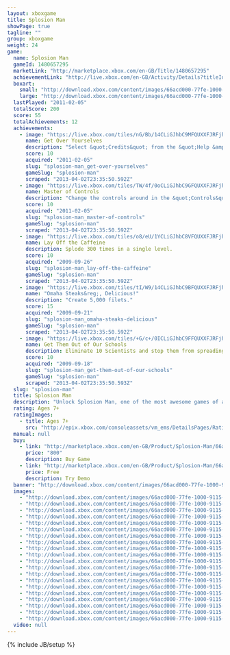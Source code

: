 ```yaml
---
layout: xboxgame
title: Splosion Man
showPage: true
tagline: ""
group: xboxgame
weight: 24
game: 
  name: Splosion Man
  gameId: 1480657295
  marketLink: "http://marketplace.xbox.com/en-GB/Title/1480657295"
  achievementLink: "http://live.xbox.com/en-GB/Activity/Details?titleId=1480657295"
  boxart: 
    small: "http://download.xbox.com/content/images/66acd000-77fe-1000-9115-d8025841098f/1033/boxartsm.jpg"
    large: "http://download.xbox.com/content/images/66acd000-77fe-1000-9115-d8025841098f/1033/boxartlg.jpg"
  lastPlayed: "2011-02-05"
  totalScore: 200
  score: 55
  totalAchievements: 12
  achievements: 
    - image: "https://live.xbox.com/tiles/nG/Bb/14CLiGJhbC9MFQUXXFJRFjhmL2FjaC8wLzgAAAAA5+fn+HRghw==.jpg"
      name: Get Over Yourselves
      description: "Select &quot;Credits&quot; from the &quot;Help &amp; Options&quot; menu and watch the whole thing."
      score: 10
      acquired: "2011-02-05"
      slug: "splosion-man_get-over-yourselves"
      gameSlug: "splosion-man"
      scraped: "2013-04-02T23:35:50.592Z"
    - image: "https://live.xbox.com/tiles/TW/4f/0oCLiGJhbC9GFQUXXFJRFjhmL2FjaC8wLzIAAAAA5+fn-TBuVg==.jpg"
      name: Master of Controls
      description: "Change the controls around in the &quot;Controls&quot; menu."
      score: 10
      acquired: "2011-02-05"
      slug: "splosion-man_master-of-controls"
      gameSlug: "splosion-man"
      scraped: "2013-04-02T23:35:50.592Z"
    - image: "https://live.xbox.com/tiles/o8/eU/1YCLiGJhbC8VFQUXXFJRFjhmL2FjaC8wL2EAAAAA5+fn+rvHuA==.jpg"
      name: Lay Off the Caffeine
      description: Splode 300 times in a single level.
      score: 10
      acquired: "2009-09-26"
      slug: "splosion-man_lay-off-the-caffeine"
      gameSlug: "splosion-man"
      scraped: "2013-04-02T23:35:50.592Z"
    - image: "https://live.xbox.com/tiles/tI/W9/14CLiGJhbC9BFQUXXFJRFjhmL2FjaC8wLzUAAAAA5+fn+JKFrw==.jpg"
      name: "Omaha Steaks&reg;, Delicious!"
      description: "Create 5,000 filets."
      score: 15
      acquired: "2009-09-21"
      slug: "splosion-man_omaha-steaks-delicious"
      gameSlug: "splosion-man"
      scraped: "2013-04-02T23:35:50.592Z"
    - image: "https://live.xbox.com/tiles/+G/c+/0ICLiGJhbC9FFQUXXFJRFjhmL2FjaC8wLzEAAAAA5+fn-xFn4w==.jpg"
      name: Get Them Out of Our Schools
      description: Eliminate 10 Scientists and stop them from spreading their filthy lies.
      score: 10
      acquired: "2009-09-18"
      slug: "splosion-man_get-them-out-of-our-schools"
      gameSlug: "splosion-man"
      scraped: "2013-04-02T23:35:50.593Z"
  slug: "splosion-man"
  title: Splosion Man
  description: "Unlock Splosion Man, one of the most awesome games of all time.  The full version of Splosion Man includes an unlockable premium dashboard theme, free gamerpics, and even avatar accessories!  You&rsquo;ve sploded the rest, now splode the best.  Splosion Man has a fifty level single-player campaign and a separate fifty level multiplayer cooperative campaign. There are no refunds for this item. For more information, see www.xbox.com/live/accounts."
  rating: Ages 7+
  ratingImages: 
    - title: Ages 7+
      src: "http://epix.xbox.com/consoleassets/vm_ems/DetailsPages/RatingSystemID/14/default/Values/14002.png"
  manual: null
  buy: 
    - link: "http://marketplace.xbox.com/en-GB/Product/Splosion-Man/66acd000-77fe-1000-9115-d8025841098f?purchase=1&amp;DownloadType=Game"
      price: "800"
      description: Buy Game
    - link: "http://marketplace.xbox.com/en-GB/Product/Splosion-Man/66acd000-77fe-1000-9115-d8025841098f?purchase=1&amp;DownloadType=GameDemo"
      price: Free
      description: Try Demo
  banner: "http://download.xbox.com/content/images/66acd000-77fe-1000-9115-d8025841098f/1033/banner.png"
  images: 
    - "http://download.xbox.com/content/images/66acd000-77fe-1000-9115-d8025841098f/1033/screenlg1.jpg"
    - "http://download.xbox.com/content/images/66acd000-77fe-1000-9115-d8025841098f/1033/screenlg2.jpg"
    - "http://download.xbox.com/content/images/66acd000-77fe-1000-9115-d8025841098f/1033/screenlg3.jpg"
    - "http://download.xbox.com/content/images/66acd000-77fe-1000-9115-d8025841098f/1033/screenlg4.jpg"
    - "http://download.xbox.com/content/images/66acd000-77fe-1000-9115-d8025841098f/1033/screenlg5.jpg"
    - "http://download.xbox.com/content/images/66acd000-77fe-1000-9115-d8025841098f/1033/screenlg6.jpg"
    - "http://download.xbox.com/content/images/66acd000-77fe-1000-9115-d8025841098f/1033/screenlg7.jpg"
    - "http://download.xbox.com/content/images/66acd000-77fe-1000-9115-d8025841098f/1033/screenlg8.jpg"
    - "http://download.xbox.com/content/images/66acd000-77fe-1000-9115-d8025841098f/1033/screenlg9.jpg"
    - "http://download.xbox.com/content/images/66acd000-77fe-1000-9115-d8025841098f/1033/screenlg10.jpg"
    - "http://download.xbox.com/content/images/66acd000-77fe-1000-9115-d8025841098f/1033/screenlg11.jpg"
    - "http://download.xbox.com/content/images/66acd000-77fe-1000-9115-d8025841098f/1033/screenlg12.jpg"
    - "http://download.xbox.com/content/images/66acd000-77fe-1000-9115-d8025841098f/1033/screenlg13.jpg"
    - "http://download.xbox.com/content/images/66acd000-77fe-1000-9115-d8025841098f/1033/screenlg14.jpg"
    - "http://download.xbox.com/content/images/66acd000-77fe-1000-9115-d8025841098f/1033/screenlg15.jpg"
    - "http://download.xbox.com/content/images/66acd000-77fe-1000-9115-d8025841098f/1033/screenlg16.jpg"
    - "http://download.xbox.com/content/images/66acd000-77fe-1000-9115-d8025841098f/1033/screenlg17.jpg"
    - "http://download.xbox.com/content/images/66acd000-77fe-1000-9115-d8025841098f/1033/screenlg18.jpg"
    - "http://download.xbox.com/content/images/66acd000-77fe-1000-9115-d8025841098f/1033/screenlg19.jpg"
    - "http://download.xbox.com/content/images/66acd000-77fe-1000-9115-d8025841098f/1033/screenlg20.jpg"
  video: null
---
```

{% include JB/setup %}